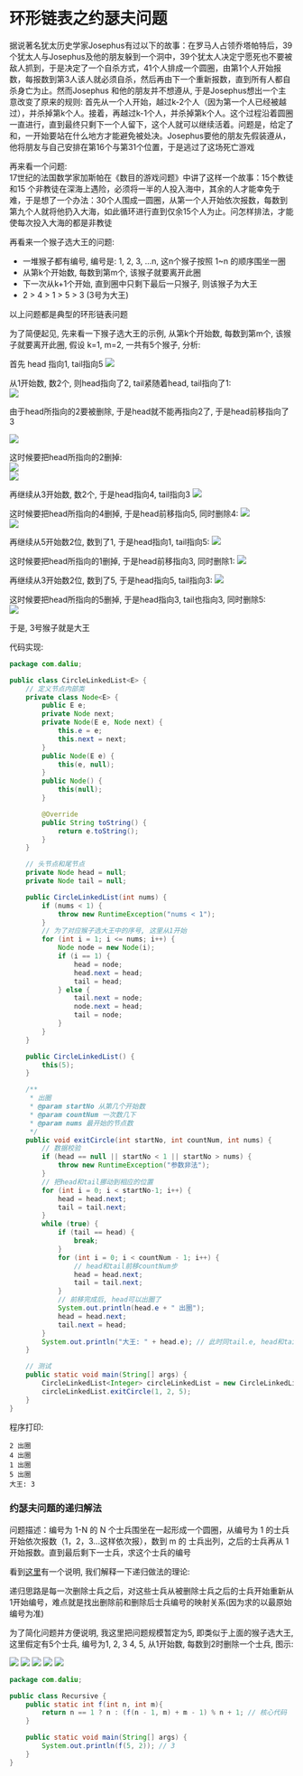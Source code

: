 # 环形链表之约瑟夫问题

据说著名犹太历史学家Josephus有过以下的故事：在罗马人占领乔塔帕特后，39 个犹太人与Josephus及他的朋友躲到一个洞中，39个犹太人决定宁愿死也不要被敌人抓到，于是决定了一个自杀方式，41个人排成一个圆圈，由第1个人开始报数，每报数到第3人该人就必须自杀，然后再由下一个重新报数，直到所有人都自杀身亡为止。然而Josephus 和他的朋友并不想遵从, 于是Josephus想出一个主意改变了原来的规则: 首先从一个人开始，越过k-2个人（因为第一个人已经被越过），并杀掉第k个人。接着，再越过k-1个人，并杀掉第k个人。这个过程沿着圆圈一直进行，直到最终只剩下一个人留下，这个人就可以继续活着。问题是，给定了和，一开始要站在什么地方才能避免被处决。Josephus要他的朋友先假装遵从，他将朋友与自己安排在第16个与第31个位置，于是逃过了这场死亡游戏   

再来看一个问题:  
17世纪的法国数学家加斯帕在《数目的游戏问题》中讲了这样一个故事：15个教徒和15 个非教徒在深海上遇险，必须将一半的人投入海中，其余的人才能幸免于难，于是想了一个办法：30个人围成一圆圈，从第一个人开始依次报数，每数到第九个人就将他扔入大海，如此循环进行直到仅余15个人为止。问怎样排法，才能使每次投入大海的都是非教徒  

再看来一个猴子选大王的问题:  
- 一堆猴子都有编号, 编号是: 1, 2, 3, ...n, 这n个猴子按照 1~n 的顺序围坐一圈 
- 从第k个开始数, 每数到第m个, 该猴子就要离开此圈
- 下一次从k+1个开始, 直到圈中只剩下最后一只猴子, 则该猴子为大王
- 2 > 4 > 1 > 5 > 3 (3号为大王)

以上问题都是典型的环形链表问题  

为了简便起见, 先来看一下猴子选大王的示例, 从第k个开始数, 每数到第m个, 该猴子就要离开此圈, 假设 k=1, m=2, 一共有5个猴子, 分析:  

首先 head 指向1, tail指向5
![](./images/选大王_1.png)  

从1开始数, 数2个, 则head指向了2, tail紧随着head, tail指向了1:  
![](./images/选大王_2.png)  

由于head所指向的2要被删除, 于是head就不能再指向2了, 于是head前移指向了3

![](./images/选大王_3.png)  

这时候要把head所指向的2删掉:  
![](./images/选大王_4.png)  
![](./images/选大王_5.png)    

再继续从3开始数, 数2个, 于是head指向4, tail指向3
![](./images/选大王_6.png)    

这时候要把head所指向的4删掉, 于是head前移指向5, 同时删除4:
![](./images/选大王_7.png)   
![](./images/选大王_8.png)   

再继续从5开始数2位, 数到了1, 于是head指向1, tail指向5:
![](./images/选大王_9.png)    

这时候要把head所指向的1删掉, 于是head前移指向3, 同时删除1: 
![](./images/选大王_10.png)    

再继续从3开始数2位, 数到了5, 于是head指向5, tail指向3:
![](./images/选大王_11.png)  

这时候要把head所指向的5删掉, 于是head指向3, tail也指向3, 同时删除5:  
![](./images/选大王_13.png)  

于是, 3号猴子就是大王

代码实现:  

```java
package com.daliu;

public class CircleLinkedList<E> {
    // 定义节点内部类
    private class Node<E> {
        public E e;
        private Node next;
        private Node(E e, Node next) {
            this.e = e;
            this.next = next;
        }
        public Node(E e) {
            this(e, null);
        }
        public Node() {
            this(null);
        }

        @Override
        public String toString() {
            return e.toString();
        }
    }

    // 头节点和尾节点
    private Node head = null;
    private Node tail = null;

    public CircleLinkedList(int nums) {
        if (nums < 1) {
            throw new RuntimeException("nums < 1");
        }
        // 为了对应猴子选大王中的序号, 这里从1开始
        for (int i = 1; i <= nums; i++) {
            Node node = new Node(i);
            if (i == 1) {
                head = node;
                head.next = head;
                tail = head;
            } else {
                tail.next = node;
                node.next = head;
                tail = node;
            }
        }
    }

    public CircleLinkedList() {
        this(5);
    }

    /**
     * 出圈
     * @param startNo 从第几个开始数
     * @param countNum 一次数几下
     * @param nums 最开始的节点数
     */
    public void exitCircle(int startNo, int countNum, int nums) {
        // 数据校验
        if (head == null || startNo < 1 || startNo > nums) {
            throw new RuntimeException("参数非法");
        }
        // 把head和tail挪动到相应的位置
        for (int i = 0; i < startNo-1; i++) {
            head = head.next;
            tail = tail.next;
        }
        while (true) {
            if (tail == head) {
                break;
            }
            for (int i = 0; i < countNum - 1; i++) {
                // head和tail前移countNum步
                head = head.next;
                tail = tail.next;
            }
            // 前移完成后, head可以出圈了
            System.out.println(head.e + " 出圈");
            head = head.next;
            tail.next = head;
        }
        System.out.println("大王: " + head.e); // 此时同tail.e, head和tail指向同一个节点
    }

    // 测试
    public static void main(String[] args) {
        CircleLinkedList<Integer> circleLinkedList = new CircleLinkedList<>();
        circleLinkedList.exitCircle(1, 2, 5);
    }
}
```

程序打印: 
```
2 出圈
4 出圈
1 出圈
5 出圈
大王: 3
```

### 约瑟夫问题的递归解法

问题描述：编号为 1-N 的 N 个士兵围坐在一起形成一个圆圈，从编号为 1 的士兵开始依次报数（1，2，3...这样依次报），数到 m 的 士兵出列，之后的士兵再从 1 开始报数。直到最后剩下一士兵，求这个士兵的编号 

看到[这里](https://zhuanlan.zhihu.com/p/74436158)有一个说明, 我们解释一下递归做法的理论:  

递归思路是每一次删除士兵之后，对这些士兵从被删除士兵之后的士兵开始重新从1开始编号，难点就是找出删除前和删除后士兵编号的映射关系(因为求的以最原始编号为准)   

为了简化问题并方便说明, 我这里把问题规模暂定为5, 即类似于上面的猴子选大王, 这里假定有5个士兵, 编号为1, 2, 3 4, 5, 从1开始数, 每数到2时删除一个士兵, 图示:  

![](./images/约瑟夫_递归.002.png)
![](./images/约瑟夫_递归.003.png)
![](./images/约瑟夫_递归.004.png)
![](./images/约瑟夫_递归.005.png)
![](./images/约瑟夫_递归.006.png)

```java
package com.daliu;

public class Recursive {
    public static int f(int n, int m){
        return n == 1 ? n : (f(n - 1, m) + m - 1) % n + 1; // 核心代码
    }

    public static void main(String[] args) {
        System.out.println(f(5, 2)); // 3
    }
}
```